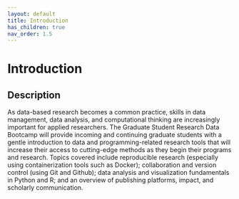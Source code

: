 ```yaml
---
layout: default
title: Introduction
has_children: true
nav_order: 1.5
---
```


# Introduction

## Description

As data-based research becomes a common practice, skills in data management, data analysis, and computational thinking are increasingly important for applied researchers. The Graduate Student Research Data Bootcamp will provide incoming and continuing graduate students with a gentle introduction to data and programming-related research tools that will increase their access to cutting-edge methods as they begin their programs and research. Topics covered include reproducible research (especially using containerization tools such as Docker); collaboration and version control (using Git and Github); data analysis and visualization fundamentals in Python and R; and an overview of publishing platforms, impact, and scholarly communication.
